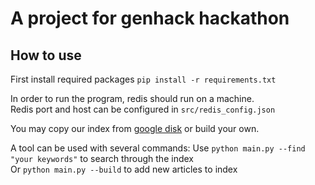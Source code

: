 # A project for genhack hackathon

## How to use

First install required packages
`pip install -r requirements.txt`

In order to run the program, redis should run on a machine.  
Redis port and host can be configured in `src/redis_config.json`
 
You may copy our index from [google disk](https://drive.google.com/file/d/1hJpmM6evHRwDA4EqdNTrImif73JRAf_O/view?usp=sharing) or build your own.

A tool can be used with several commands:
Use `python main.py --find "your keywords"` to search through the index  
Or `python main.py --build` to add new articles to index
